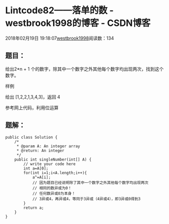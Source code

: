 # Lintcode82——落单的数 - westbrook1998的博客 - CSDN博客





2018年02月19日 19:18:07[westbrook1998](https://me.csdn.net/westbrook1998)阅读数：134








## 题目：

> 
给出2*n + 1 个的数字，除其中一个数字之外其他每个数字均出现两次，找到这个数字。

样例 

  给出 [1,2,2,1,3,4,3]，返回 4


参考网上代码，利用位运算  

## 题解：

```
public class Solution {
    /*
     * @param A: An integer array
     * @return: An integer
     */
    public int singleNumber(int[] A) {
        // write your code here
        int a=A[0];
        for(int i=1;i<A.length;i++){
            a^=A[i];
            // 因为题目已经说明除了其中一个数字之外其他每个数字均出现两次
            // 相同的数异或为0！
            // 任何数异或0为本身！
            // 3异或4，再异或4，等同于3异或（4异或4），即3异或0得到3
        }
        return a;
    }
}
```



